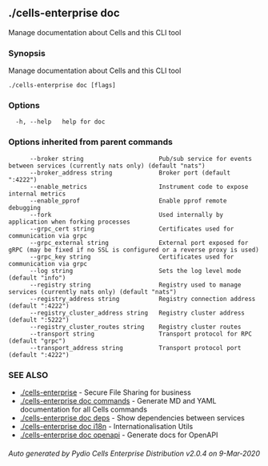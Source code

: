 ## ./cells-enterprise doc

Manage documentation about Cells and this CLI tool

### Synopsis

Manage documentation about Cells and this CLI tool

```
./cells-enterprise doc [flags]
```

### Options

```
  -h, --help   help for doc
```

### Options inherited from parent commands

```
      --broker string                     Pub/sub service for events between services (currently nats only) (default "nats")
      --broker_address string             Broker port (default ":4222")
      --enable_metrics                    Instrument code to expose internal metrics
      --enable_pprof                      Enable pprof remote debugging
      --fork                              Used internally by application when forking processes
      --grpc_cert string                  Certificates used for communication via grpc
      --grpc_external string              External port exposed for gRPC (may be fixed if no SSL is configured or a reverse proxy is used)
      --grpc_key string                   Certificates used for communication via grpc
      --log string                        Sets the log level mode (default "info")
      --registry string                   Registry used to manage services (currently nats only) (default "nats")
      --registry_address string           Registry connection address (default ":4222")
      --registry_cluster_address string   Registry cluster address (default ":5222")
      --registry_cluster_routes string    Registry cluster routes
      --transport string                  Transport protocol for RPC (default "grpc")
      --transport_address string          Transport protocol port (default ":4222")
```

### SEE ALSO

* [./cells-enterprise](./cells-enterprise)	 - Secure File Sharing for business
* [./cells-enterprise doc commands](./cells-enterprise-doc-commands)	 - Generate MD and YAML documentation for all Cells commands
* [./cells-enterprise doc deps](./cells-enterprise-doc-deps)	 - Show dependencies between services
* [./cells-enterprise doc i18n](./cells-enterprise-doc-i18n)	 - Internationalisation Utils
* [./cells-enterprise doc openapi](./cells-enterprise-doc-openapi)	 - Generate docs for OpenAPI

###### Auto generated by Pydio Cells Enterprise Distribution v2.0.4 on 9-Mar-2020
